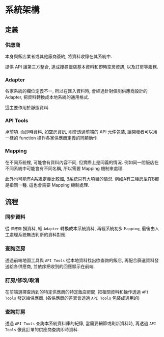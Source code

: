 
# 系統架構

## 定義

### 供應商

本身與飯店業者或其他廠商簽約, 將資料收錄在其系統中.

提供 API 讓第三方整合, 達成搜尋飯店基本資料和即時空房資訊, 以及訂房等服務.

### Adapter

各家系統的欄位定義不一, 所以在匯入資料時, 會經過針對個別供應商設計的 Adapter, 把資料轉換成本地系統的通用格式.

這主要作用於靜態資料. 

### API Tools

承前項. 而即時資料, 如空房資訊, 則會透過前端的 API 元件包裝, 讓開發者可以用一樣的 function 操作各家供應商定義的同類動作.

### Mapping

在不同系統裡, 可能會有資料內容不同, 但實際上是同義的情況. 例如同一間飯店在不同系統中可能會有不同名稱, 所以需要 Mapping 機制來處理. 

此外也可能有A系統定義比較細, B系統只有大項目的情況. 例如A有三種房型在B都是指同一種. 這也會需要 Mapping 機制處理.

## 流程

### 同步資料

從 `供應商` 撈資料, 經 `Adapter` 轉換成本系統資料, 再經系統初步 `Mapping`, 最後由人工處理系統無法判斷的資料對應.

### 查詢空房

透過前端地圖工具與 `API Tools` 從本地資料找出欲查詢的飯店, 再配合篩選資料發送給各供應商, 並依序把收到的回應顯示在前端.

### 訂房/修改/取消

在前端選擇查詢到的特定供應商的特定飯店房間, 把相關資料和操作透過 `API Tools` 發送給供應商. (各供應商的差異會透過 `API Tools` 包裝成通用的)

### 查詢訂房

透過 `API Tools` 查詢本系統資料庫的紀錄, 當需要細節或刷新資料時, 再透過 `API Tools` 像此訂單的供應商查詢即時資料.

